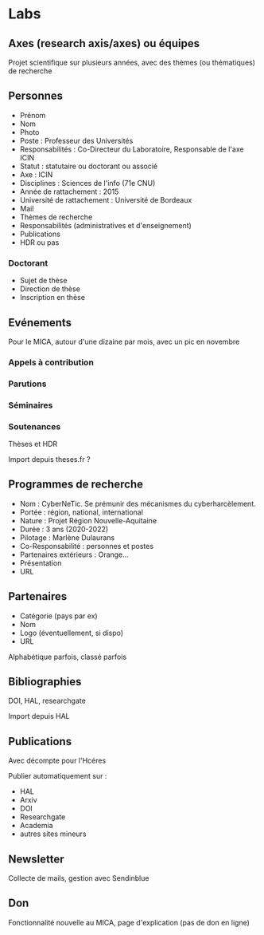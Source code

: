 # Labs

## Axes (research axis/axes) ou équipes

Projet scientifique sur plusieurs années, avec des thèmes (ou thématiques) de recherche

## Personnes
- Prénom
- Nom
- Photo
- Poste : Professeur des Universités
- Responsabilités : Co-Directeur du Laboratoire, Responsable de l'axe ICIN
- Statut : statutaire ou doctorant ou associé
- Axe : ICIN
- Disciplines : Sciences de l'info (71e CNU)
- Année de rattachement : 2015
- Université de rattachement : Université de Bordeaux
- Mail
- Thèmes de recherche
- Responsabilités (administratives et d'enseignement)
- Publications
- HDR ou pas

### Doctorant

- Sujet de thèse
- Direction de thèse
- Inscription en thèse

## Evénements

Pour le MICA, autour d'une dizaine par mois, avec un pic en novembre

### Appels à contribution

### Parutions

### Séminaires

### Soutenances
Thèses et HDR

Import depuis theses.fr ?

## Programmes de recherche

- Nom : CyberNeTic. Se prémunir des mécanismes du cyberharcèlement.
- Portée : région, national, international
- Nature : Projet Région Nouvelle-Aquitaine
- Durée : 3 ans (2020-2022)
- Pilotage : Marlène Dulaurans
- Co-Responsabilité : personnes et postes
- Partenaires extérieurs : Orange...
- Présentation
- URL

## Partenaires

- Catégorie (pays par ex)
- Nom
- Logo (éventuellement, si dispo)
- URL

Alphabétique parfois, classé parfois

## Bibliographies
DOI, HAL, researchgate


Import depuis HAL

## Publications

Avec décompte pour l'Hcéres


Publier automatiquement sur :
- HAL
- Arxiv
- DOI
- Researchgate
- Academia
- autres sites mineurs

## Newsletter

Collecte de mails, gestion avec Sendinblue

## Don

Fonctionnalité nouvelle au MICA, page d'explication (pas de don en ligne)
